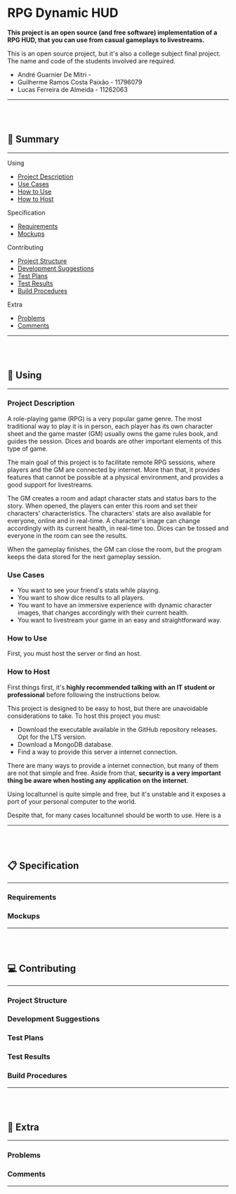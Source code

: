 # RPG Dynamic HUD

**This project is an open source (and free software) implementation of a RPG HUD, that you can use from casual gameplays to livestreams.**

This is an open source project, but it's also a college subject final project. The name and code of the students involved are required.

- André Guarnier De Mitri - 
- Guilherme Ramos Costa Paixão - 11796079
- Lucas Ferreira de Almeida - 11262063

---

<br/>
<br/>

## 📜 Summary

--- 

Using
- [Project Description](#project-description)
- [Use Cases](#use-cases)
- [How to Use](#how-to-use)
- [How to Host](#how-to-host)

Specification
- [Requirements](#requirements)
- [Mockups](#mockups)

Contributing
- [Project Structure](#project-structure)
- [Development Suggestions](#development-suggestions)
- [Test Plans](#test-plans)
- [Test Results](#test-results)
- [Build Procedures](#build-procedures)

Extra
- [Problems](#problems)
- [Comments](#comments)

---

<br/>
<br/>

## 🎲 Using

---

### Project Description

A role-playing game (RPG) is a very popular game genre. The most traditional way to play it is in person, each player has its own character sheet and the game master (GM) usually owns the game rules book, and guides the session. Dices and boards are other important elements of this type of game.

The main goal of this project is to facilitate remote RPG sessions, where players and the GM are connected by internet. More than that, it provides features that cannot be possible at a physical environment, and provides a good support for livestreams.

The GM creates a room and adapt character stats and status bars to the story. When opened, the players can enter this room and set their characters' characteristics. The characters' stats are also available for everyone, online and in real-time. A character's image can change accordingly with its current health, in real-time too. Dices can be tossed and everyone in the room can see the results.

When the gameplay finishes, the GM can close the room, but the program keeps the data stored for the next gameplay session.

### Use Cases

- You want to see your friend's stats while playing.
- You want to show dice results to all players.
- You want to have an immersive experience with dynamic character images, that changes accordingly with their current health.
- You want to livestream your game in an easy and straightforward way.

### How to Use

First, you must host the server or find an host.

<!-- TODO -->

### How to Host

First things first, it's **highly recommended talking with an IT student or professional** before following the instructions below.

This project is designed to be easy to host, but there are unavoidable considerations to take. To host this project you must:

- Download the executable available in the GitHub repository releases. Opt for the LTS version.
- Download a MongoDB database.
- Find a way to provide this server a internet connection.

<!-- TODO EXECUTABLE -->

<!-- TODO DATABASE -->

There are many ways to provide a internet connection, but many of them are not that simple and free. Aside from that, **security is a very important thing be aware when hosting any application on the internet**.

Using localtunnel is quite simple and free, but it's unstable and it exposes a port of your personal computer to the world.

Despite that, for many cases localtunnel should be worth to use. Here is a 
<!-- TODO HOST -->

<!-- In a professional environment, deploy server, cloud services aws azure google cloud heroku -->

---

<br/>
<br/>

## 📋 Specification

---

### Requirements
### Mockups

---

<br/>
<br/>

## 💻 Contributing

---

### Project Structure
### Development Suggestions
### Test Plans
### Test Results
### Build Procedures

---

<br/>
<br/>

## 🤔 Extra

---

### Problems
### Comments

---


